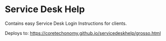 # Service Desk Help
Contains easy Service Desk Login Instructions for clients.

Deploys to:
https://coretechonomy.github.io/servicedeskhelp/grosso.html
